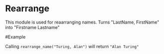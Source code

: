 Rearrange
====================

This module is used for reaarranging names.
Turns "LastName, FirstName" into "Firstname Lastname"

#Example

Calling `rearrange_name("Turing, Alan")` will return `"Alan Turing"`